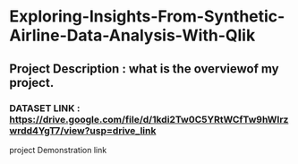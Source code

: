 # Exploring-Insights-From-Synthetic-Airline-Data-Analysis-With-Qlik
## Project Description : what is the overviewof my project.
### DATASET LINK : https://drive.google.com/file/d/1kdi2Tw0C5YRtWCfTw9hWIrzwrdd4YgT7/view?usp=drive_link
project Demonstration link
